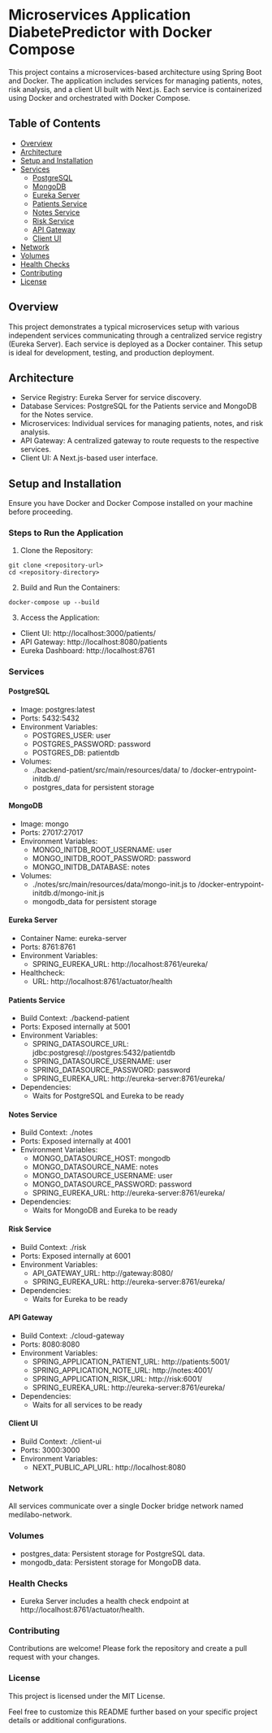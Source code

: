 # Microservices Application DiabetePredictor with Docker Compose

This project contains a microservices-based architecture using Spring Boot and Docker. The application includes services for managing patients, notes, risk analysis, and a client UI built with Next.js. Each service is containerized using Docker and orchestrated with Docker Compose.

## Table of Contents

- [Overview](#overview)
- [Architecture](#architecture)
- [Setup and Installation](#setup-and-installation)
- [Services](#services)
    - [PostgreSQL](#postgresql)
    - [MongoDB](#mongodb)
    - [Eureka Server](#eureka-server)
    - [Patients Service](#patients-service)
    - [Notes Service](#notes-service)
    - [Risk Service](#risk-service)
    - [API Gateway](#api-gateway)
    - [Client UI](#client-ui)
- [Network](#network)
- [Volumes](#volumes)
- [Health Checks](#health-checks)
- [Contributing](#contributing)
- [License](#license)

## Overview

This project demonstrates a typical microservices setup with various independent services communicating through a centralized service registry (Eureka Server). Each service is deployed as a Docker container. This setup is ideal for development, testing, and production deployment.

## Architecture

-	Service Registry: Eureka Server for service discovery.
-	Database Services: PostgreSQL for the Patients service and MongoDB for the Notes service.
-	Microservices: Individual services for managing patients, notes, and risk analysis.
-	API Gateway: A centralized gateway to route requests to the respective services.
-	Client UI: A Next.js-based user interface.

## Setup and Installation

Ensure you have Docker and Docker Compose installed on your machine before proceeding.

### Steps to Run the Application

1. Clone the Repository:
```
git clone <repository-url>
cd <repository-directory>
```

2.	Build and Run the Containers:
```
docker-compose up --build
```

3.	Access the Application:
- Client UI: http://localhost:3000/patients/
- API Gateway: http://localhost:8080/patients
- Eureka Dashboard: http://localhost:8761

### Services

#### PostgreSQL

- Image: postgres:latest
- Ports: 5432:5432
- Environment Variables:
  - POSTGRES_USER: user
  - POSTGRES_PASSWORD: password
  - POSTGRES_DB: patientdb
- Volumes:
  - ./backend-patient/src/main/resources/data/ to /docker-entrypoint-initdb.d/
  - postgres_data for persistent storage

#### MongoDB

- Image: mongo
- Ports: 27017:27017
- Environment Variables:
  - MONGO_INITDB_ROOT_USERNAME: user
  - MONGO_INITDB_ROOT_PASSWORD: password
  - MONGO_INITDB_DATABASE: notes
- Volumes:
  - ./notes/src/main/resources/data/mongo-init.js to /docker-entrypoint-initdb.d/mongo-init.js
  - mongodb_data for persistent storage

#### Eureka Server

- Container Name: eureka-server
- Ports: 8761:8761
- Environment Variables:
  - SPRING_EUREKA_URL: http://localhost:8761/eureka/
- Healthcheck:
  - URL: http://localhost:8761/actuator/health

#### Patients Service

- Build Context: ./backend-patient
- Ports: Exposed internally at 5001
- Environment Variables:
  - SPRING_DATASOURCE_URL: jdbc:postgresql://postgres:5432/patientdb
  - SPRING_DATASOURCE_USERNAME: user
  - SPRING_DATASOURCE_PASSWORD: password
  - SPRING_EUREKA_URL: http://eureka-server:8761/eureka/
- Dependencies:
  - Waits for PostgreSQL and Eureka to be ready

#### Notes Service

- Build Context: ./notes
- Ports: Exposed internally at 4001
- Environment Variables:
  - MONGO_DATASOURCE_HOST: mongodb
  - MONGO_DATASOURCE_NAME: notes
  - MONGO_DATASOURCE_USERNAME: user
  - MONGO_DATASOURCE_PASSWORD: password
  - SPRING_EUREKA_URL: http://eureka-server:8761/eureka/
- Dependencies:
  - Waits for MongoDB and Eureka to be ready

#### Risk Service

- Build Context: ./risk
- Ports: Exposed internally at 6001
- Environment Variables:
  - API_GATEWAY_URL: http://gateway:8080/
  - SPRING_EUREKA_URL: http://eureka-server:8761/eureka/
- Dependencies:
  - Waits for Eureka to be ready

#### API Gateway

- Build Context: ./cloud-gateway
- Ports: 8080:8080
- Environment Variables:
  - SPRING_APPLICATION_PATIENT_URL: http://patients:5001/
  - SPRING_APPLICATION_NOTE_URL: http://notes:4001/
  - SPRING_APPLICATION_RISK_URL: http://risk:6001/
  - SPRING_EUREKA_URL: http://eureka-server:8761/eureka/
- Dependencies:
  - Waits for all services to be ready

#### Client UI

- Build Context: ./client-ui
- Ports: 3000:3000
- Environment Variables:
  - NEXT_PUBLIC_API_URL: http://localhost:8080

### Network

All services communicate over a single Docker bridge network named medilabo-network.

### Volumes

- postgres_data: Persistent storage for PostgreSQL data.
- mongodb_data: Persistent storage for MongoDB data.

### Health Checks

- Eureka Server includes a health check endpoint at http://localhost:8761/actuator/health.

### Contributing

Contributions are welcome! Please fork the repository and create a pull request with your changes.

### License

This project is licensed under the MIT License.

Feel free to customize this README further based on your specific project details or additional configurations.
